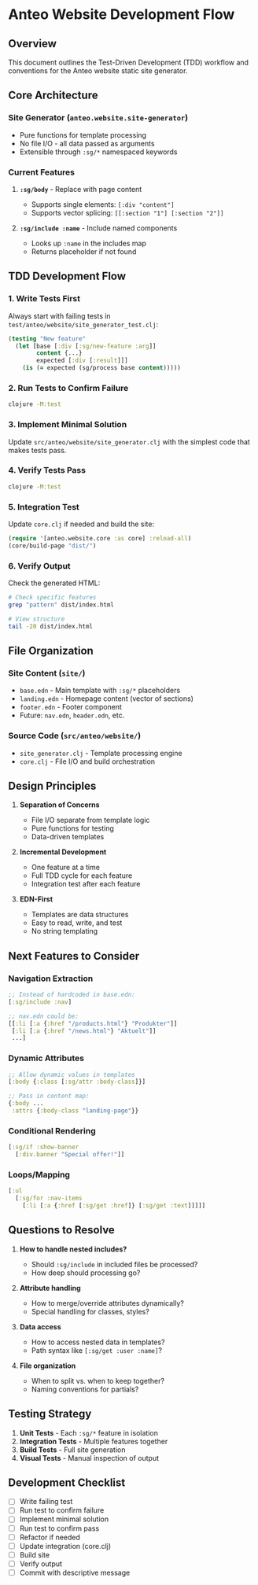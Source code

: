 # Anteo Website Development Flow

## Overview
This document outlines the Test-Driven Development (TDD) workflow and conventions for the Anteo website static site generator.

## Core Architecture

### Site Generator (`anteo.website.site-generator`)
- Pure functions for template processing
- No file I/O - all data passed as arguments
- Extensible through `:sg/*` namespaced keywords

### Current Features
1. **`:sg/body`** - Replace with page content
   - Supports single elements: `[:div "content"]`
   - Supports vector splicing: `[[:section "1"] [:section "2"]]`

2. **`:sg/include :name`** - Include named components
   - Looks up `:name` in the includes map
   - Returns placeholder if not found

## TDD Development Flow

### 1. Write Tests First
Always start with failing tests in `test/anteo/website/site_generator_test.clj`:

```clojure
(testing "New feature"
  (let [base [:div [:sg/new-feature :arg]]
        content {...}
        expected [:div [:result]]]
    (is (= expected (sg/process base content)))))
```

### 2. Run Tests to Confirm Failure
```bash
clojure -M:test
```

### 3. Implement Minimal Solution
Update `src/anteo/website/site_generator.clj` with the simplest code that makes tests pass.

### 4. Verify Tests Pass
```bash
clojure -M:test
```

### 5. Integration Test
Update `core.clj` if needed and build the site:
```clojure
(require '[anteo.website.core :as core] :reload-all)
(core/build-page "dist/")
```

### 6. Verify Output
Check the generated HTML:
```bash
# Check specific features
grep "pattern" dist/index.html

# View structure
tail -20 dist/index.html
```

## File Organization

### Site Content (`site/`)
- `base.edn` - Main template with `:sg/*` placeholders
- `landing.edn` - Homepage content (vector of sections)
- `footer.edn` - Footer component
- Future: `nav.edn`, `header.edn`, etc.

### Source Code (`src/anteo/website/`)
- `site_generator.clj` - Template processing engine
- `core.clj` - File I/O and build orchestration

## Design Principles

1. **Separation of Concerns**
   - File I/O separate from template logic
   - Pure functions for testing
   - Data-driven templates

2. **Incremental Development**
   - One feature at a time
   - Full TDD cycle for each feature
   - Integration test after each feature

3. **EDN-First**
   - Templates are data structures
   - Easy to read, write, and test
   - No string templating

## Next Features to Consider

### Navigation Extraction
```clojure
;; Instead of hardcoded in base.edn:
[:sg/include :nav]

;; nav.edn could be:
[[:li [:a {:href "/products.html"} "Produkter"]]
 [:li [:a {:href "/news.html"} "Aktuelt"]]
 ...]
```

### Dynamic Attributes
```clojure
;; Allow dynamic values in templates
[:body {:class [:sg/attr :body-class]}]

;; Pass in content map:
{:body ...
 :attrs {:body-class "landing-page"}}
```

### Conditional Rendering
```clojure
[:sg/if :show-banner
  [:div.banner "Special offer!"]]
```

### Loops/Mapping
```clojure
[:ul
  [:sg/for :nav-items
    [:li [:a {:href [:sg/get :href]} [:sg/get :text]]]]]
```

## Questions to Resolve

1. **How to handle nested includes?**
   - Should `:sg/include` in included files be processed?
   - How deep should processing go?

2. **Attribute handling**
   - How to merge/override attributes dynamically?
   - Special handling for classes, styles?

3. **Data access**
   - How to access nested data in templates?
   - Path syntax like `[:sg/get :user :name]`?

4. **File organization**
   - When to split vs. when to keep together?
   - Naming conventions for partials?

## Testing Strategy

1. **Unit Tests** - Each `:sg/*` feature in isolation
2. **Integration Tests** - Multiple features together
3. **Build Tests** - Full site generation
4. **Visual Tests** - Manual inspection of output

## Development Checklist

- [ ] Write failing test
- [ ] Run test to confirm failure
- [ ] Implement minimal solution
- [ ] Run test to confirm pass
- [ ] Refactor if needed
- [ ] Update integration (core.clj)
- [ ] Build site
- [ ] Verify output
- [ ] Commit with descriptive message
